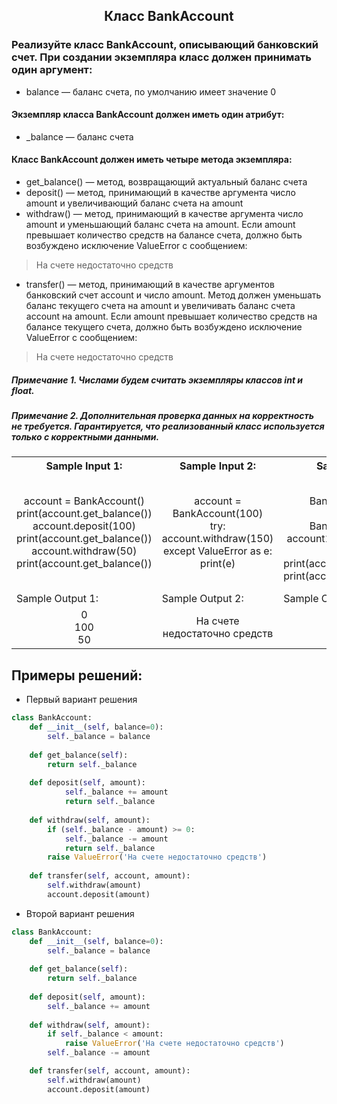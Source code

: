 <h2 style="text-align:center">Класс BankAccount</h2>

### Реализуйте класс BankAccount, описывающий банковский счет. При создании экземпляра класс должен принимать один аргумент:
* balance — баланс счета, по умолчанию имеет значение 0
#### Экземпляр класса BankAccount должен иметь один атрибут:
* _balance — баланс счета
#### Класс BankAccount должен иметь четыре метода экземпляра:
* get_balance() — метод, возвращающий актуальный баланс счета
* deposit() — метод, принимающий в качестве аргумента число amount и увеличивающий баланс счета на amount
* withdraw() — метод, принимающий в качестве аргумента число amount и уменьшающий баланс счета на amount. Если  amount превышает количество средств на балансе счета, должно быть возбуждено исключение ValueError с сообщением:

> На счете недостаточно средств

* transfer() — метод, принимающий в качестве аргументов банковский счет account и число amount. Метод должен уменьшать баланс текущего счета на amount и увеличивать баланс счета account на amount. Если amount превышает количество средств на балансе текущего счета, должно быть возбуждено исключение ValueError с сообщением:
> На счете недостаточно средств


##### Примечание 1. Числами будем считать экземпляры классов int и float.
##### Примечание 2. Дополнительная проверка данных на корректность не требуется. Гарантируется, что реализованный класс используется только с корректными данными.

<table align="center">
  <tbody>
    <tr>
      <th>Sample Input 1: </th>
      <th>Sample Input 2: </th>
      <th>Sample Input 3: </th>
      <th>Sample Input 4: </th>
    </tr>
    <tr>
      <td align="center">account = BankAccount()<br>
                        print(account.get_balance())<br>
                        account.deposit(100)<br>
                        print(account.get_balance())<br>
                        account.withdraw(50)<br>
                        print(account.get_balance())<br></td>
      <td align="center">account = BankAccount(100)<br>
                          try:<br>
                              account.withdraw(150)<br>
                          except ValueError as e:<br>
                              print(e)<br></td>
      <td align="center">account1 = BankAccount(100)<br>
                        account2 = BankAccount(200)<br>
                        account1.transfer(account2, 50)<br>
                        print(account1.get_balance())<br>
                        print(account2.get_balance())<br></td>
      <td align="center">account1 = BankAccount(100)<br>
                        account2 = BankAccount(200)<br>
                        try:<br>
                            account1.transfer(account2, 150)<br>
                        except ValueError as e:<br>
                            print(e)<br></td>
    </tr>
    <tr>
      <td>Sample Output 1:</td>
      <td>Sample Output 2:</td>
      <td>Sample Output 3:</td>
      <td>Sample Output 4:</td>
      </tr>
    <tr>
      <td align="center">
                        0<br>
                        100<br>
                        50<br>
      </td>
      <td align="center">
                        На счете недостаточно средств<br>
      </td>
      <td align="center">
                        50<br>
                        250<br>
      </td>
      <td align="center">
                        На счете недостаточно средств<br>
      </td>
    </tr>
  </tbody>
</table>



## Примеры решений:
* Первый вариант решения
```python
class BankAccount:
    def __init__(self, balance=0):
        self._balance = balance
    
    def get_balance(self):
        return self._balance
    
    def deposit(self, amount):
            self._balance += amount
            return self._balance
    
    def withdraw(self, amount):
        if (self._balance - amount) >= 0:
            self._balance -= amount
            return self._balance
        raise ValueError('На счете недостаточно средств')
    
    def transfer(self, account, amount):
        self.withdraw(amount)
        account.deposit(amount) 
```
* Второй вариант решения

```python
class BankAccount:
    def __init__(self, balance=0):
        self._balance = balance
    
    def get_balance(self):
        return self._balance
    
    def deposit(self, amount):
        self._balance += amount
    
    def withdraw(self, amount):
        if self._balance < amount:
            raise ValueError('На счете недостаточно средств')
        self._balance -= amount

    def transfer(self, account, amount):
        self.withdraw(amount)
        account.deposit(amount)
```


